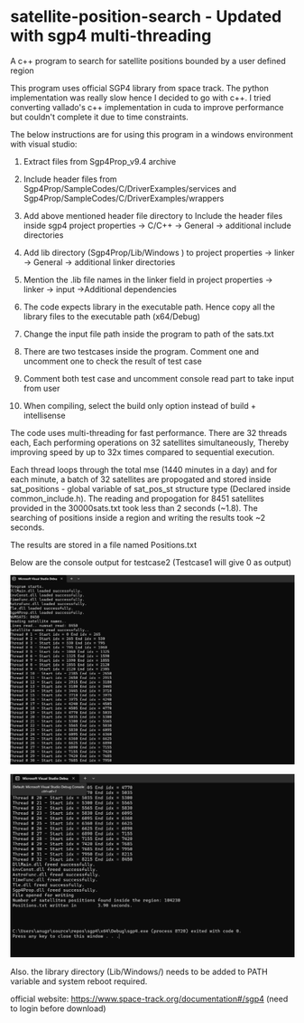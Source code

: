 # satellite-position-search - Updated with sgp4 multi-threading

A c++ program to search for satellite positions bounded by a user defined region

This program uses official SGP4 library from space track. 
The python implementation was really slow hence I decided to go with c++. I tried converting vallado's c++ implementation in cuda
to improve performance but couldn't complete it due to time constraints.

The below instructions are for using this program in a windows environment with visual studio: 

1. Extract files from Sgp4Prop_v9.4 archive 
2. Include header files from Sgp4Prop/SampleCodes/C/DriverExamples/services 
    and Sgp4Prop/SampleCodes/C/DriverExamples/wrappers

3. Add above mentioned header file directory to 
Include the header files inside sgp4 project properties -> C/C++ -> General -> additional include directories

4. Add lib directory (Sgp4Prop/Lib/Windows ) to project properties -> linker -> General -> additional linker directories

5. Mention the .lib file names in the linker field in project properties -> linker -> input ->Additional dependencies

6. The code expects library in the executable path. Hence copy all the library files to the executable path (x64/Debug)

7. Change the input file path inside the program to path of the sats.txt

8. There are two testcases inside the program. Comment one and uncomment one to check the result of test case

9. Comment both test case and uncomment console read part to take input from user

10. When compiling, select the build only option instead of build + intellisense


The code uses multi-threading for fast performance. There are 32 threads each, Each performing operations on 32 satellites simultaneously,
Thereby improving speed by up to 32x times compared to sequential execution.

Each thread loops through the total mse (1440 minutes in a day) and for each minute, a batch of 32 satellites are propogated
and stored inside sat_positions - global variable of sat_pos_st structure type (Declared inside common_include.h).
The reading and propogation for 8451 satellites provided in the 30000sats.txt took less than 2 seconds (~1.8). 
The searching of positions inside a region and writing the results took ~2 seconds. 

The results are stored in a file named Positions.txt


Below are the console output for testcase2 (Testcase1 will give 0 as output)

![alt text](https://github.com/Anugvc/satellite-position-search/blob/master/image-3.png?raw=true)

![alt text](https://github.com/Anugvc/satellite-position-search/blob/master/image-4.png?raw=true)

 
Also. the library directory  (Lib/Windows/) needs to be added to PATH variable and system reboot required. 

official website: https://www.space-track.org/documentation#/sgp4 (need to login before download)

